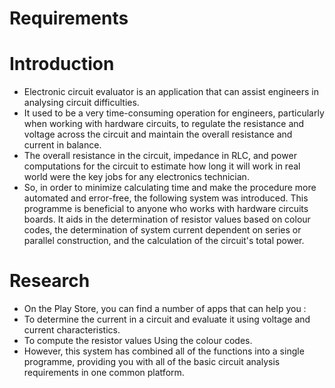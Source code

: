 # Requirements

# Introduction

* Electronic circuit evaluator is an application that can assist   engineers in analysing circuit difficulties.
* It used to be a very time-consuming operation for engineers, particularly when working with hardware circuits, to regulate the resistance and voltage across the circuit and maintain the overall resistance and current in balance.
* The overall resistance in the circuit, impedance in RLC, and power computations for the circuit to estimate how long it will work in real world were the key jobs for any electronics technician.
* So, in order to minimize calculating time and make the procedure more automated and error-free, the following system was introduced.
This programme is beneficial to anyone who works with hardware circuits boards. It aids in the determination of resistor values based on colour codes, the determination of system current dependent on series or parallel construction, and the calculation of the circuit's total power.

# Research
* On the Play Store, you can find a number of apps that can help you : 
* To determine the current in a circuit and evaluate it using voltage and current characteristics.
* To compute the resistor values Using the colour codes.
* However, this system has combined all of the functions into a single programme, providing you with all of the basic circuit analysis requirements in one common platform.